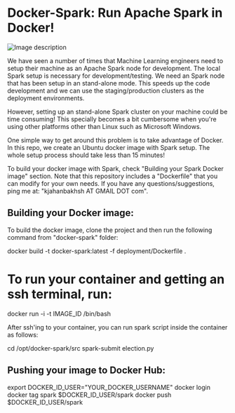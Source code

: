 # Docker-Spark: Run Apache Spark in Docker!

![Image description](https://miro.medium.com/max/1838/1*VCxE-uUY7pYZy35ChJ1JtA.png)

We have seen a number of times that Machine Learning engineers need to setup their machine as an Apache Spark node for
development. The local Spark setup is necessary for development/testing.  We need an Spark node that has been
setup in an stand-alone mode.  This speeds up the code development and we can use the staging/production clusters as the
deployment environments.

However, setting up an stand-alone Spark cluster on your machine could be time consuming!  This specially becomes a bit
cumbersome when you're using other platforms other than Linux such as Microsoft Windows.

One simple way to get around this problem is to take advantage of Docker.  In this repo, we create an Ubuntu
docker image with Spark setup.  The whole setup process should take less than 15 minutes!

To build your docker image with Spark, check "Building your Spark Docker image" section.  Note that this repository
includes a "Dockerfile" that you can modify for your own needs.  If you have any questions/suggestions, ping me at:
"kjahanbakhsh AT GMAIL DOT com".

## Building your Docker image:
To build the docker image, clone the project and then run the following command from "docker-spark" folder:

docker build -t docker-spark:latest -f deployment/Dockerfile .

# To run your container and getting an ssh terminal, run:
docker run -i -t IMAGE_ID /bin/bash

After ssh'ing to your container, you can run spark script inside the container as follows:

cd /opt/docker-spark/src
spark-submit election.py

## Pushing your image to Docker Hub:
export DOCKER_ID_USER="YOUR_DOCKER_USERNAME"
docker login
docker tag spark $DOCKER_ID_USER/spark
docker push $DOCKER_ID_USER/spark